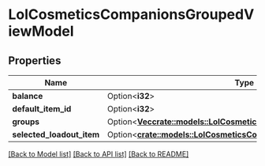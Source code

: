 # LolCosmeticsCompanionsGroupedViewModel

## Properties

Name | Type | Description | Notes
------------ | ------------- | ------------- | -------------
**balance** | Option<**i32**> |  | [optional]
**default_item_id** | Option<**i32**> |  | [optional]
**groups** | Option<[**Vec<crate::models::LolCosmeticsCompanionsGroupViewModel>**](LolCosmeticsCompanionsGroupViewModel.md)> |  | [optional]
**selected_loadout_item** | Option<[**crate::models::LolCosmeticsCosmeticsCompanionViewModel**](LolCosmeticsCosmeticsCompanionViewModel.md)> |  | [optional]

[[Back to Model list]](../README.md#documentation-for-models) [[Back to API list]](../README.md#documentation-for-api-endpoints) [[Back to README]](../README.md)


